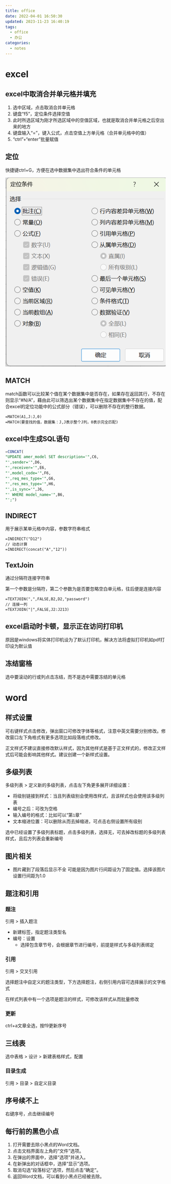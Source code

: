 ```yaml
---
title: office
date: 2022-04-01 16:50:30
updated: 2023-11-23 16:40:19
tags:
  - office
  - 办公
categories:
  - notes
---
```


# excel

## excel中取消合并单元格并填充

1. 选中区域，点击取消合并单元格
2. 键盘“f5”，定位条件选择空值
3. 此时所选区域为刚才所选区域中的空值区域，也就是取消合并单元格之后空出来的地方
4. 键盘输入“=”，键入公式，点击空值上方单元格（合并单元格中的值）
5. “ctrl”+“enter”批量赋值

## 定位

快捷键ctrl+G，方便在选中数据集中选出符合条件的单元格

![image-20230816143536593](office/image-20230816143536593.png)

## MATCH

match函数可以比较某个值在某个数据集中是否存在，如果存在返回其行，不存在则显示“#N/A”，藉由此可以筛选出某个数据集中在指定数据集中不存在的值，配合excel的定位功能中的公式部分（错误），可以删除不存在的整行数据。

```
=MATCH(A1,J:J,0)
=MATCH(要查找的值，数据集：J,J表示整个J列，0表示完全匹配)
```

## excel中生成SQL语句

```sql
=CONCAT(
"UPDATE amer_model SET description='",C6,
"',sender='",D6,
"',receiver='",E6,
"',model_code='",F6,
"',req_mes_type='",G6,
"',res_mes_type='",H6,
"',is_sync='",J6,
"' WHERE model_name='",B6,
"';")
```

## INDIRECT

用于展示某单元格中内容，参数字符串格式

```
=INDIRECT("D12")
// 动态计算
=INDIRECT(concat("A","12"))
```

## TextJoin

通过分隔符连接字符串

第一个参数是分隔符，第二个参数为是否要忽略空白单元格，往后便是连接内容

```
=TEXTJOIN(",",FALSE,B2,D2,"password")
// 连接一列
=TEXTJOIN("|",FALSE,J2:J213)
```

## excel启动时卡顿，显示正在访问打印机

原因是windows将实体打印机设为了默认打印机，解决方法将虚拟打印机如pdf打印设为默认值

## 冻结窗格

选中要滚动的行或列点击冻结，而不是选中需要冻结的单元格

# word

## 样式设置

可右键样式点击修改，弹出窗口可修改字体等格式，注意中英文需要分别修改。修改窗口左下角格式有更多选项比如段落格式修改。

正文样式不建议直接修改默认样式，因为其他样式是基于正文样式的，修改正文样式后可能会影响其他样式。建议创建一个新样式设置。

## 多级列表

多级列表 > 定义新的多级列表，点击左下角更多展开详细设置：

- 将级别链接到样式：当且列表级别会使用改样式，且该样式也会使用该多级列表
- 编号之后：可改为空格
- 输入编号的格式：比如可以“第`1`章”
- 文本缩进位置：可以删除从而去掉缩进，可点击右侧设置所有级别

选中已经设置了多级列表标题，点击多级列表，选择无，可去掉改标题的多级列表样式，且后方列表会重新编号

## 图片相关

- 图片藏到了段落后显示不全
    可能是因为图片行间距设为了固定值。选择该图片设置行间距为1.0

## 题注和引用

### 题注

引用 > 插入题注

- 新建标签，指定题注类型名
- 编号：设置
    - 选择包含章节号，会根据章节进行编号，前提是样式与多级列表绑定

### 引用

引用 > 交叉引用

选择题注中自定义的题注类型，下方选择题注，右侧引用内容可选择展示的文字格式

在样式列表中有一个选项是题注的样式，可修改该样式从而批量修改

### 更新

ctrl+a文章全选，按f9更新序号

## 三线表

选中表格 > 设计 > 新建表格样式，配置

### 目录生成

引用 > 目录 > 自定义目录

## 序号续不上

右键序号，点击继续编号

## 每行前的黑色小点

1. 打开需要去除小黑点的Word文档。
2. 点击文档界面左上角的“文件”选项。
3. 在弹出的界面中，选择“选项”并进入。
4. 在新弹出的对话框中，选择“显示”选项。
5. 取消勾选“段落标记”选项，然后点击“确定”。
6. 返回Word文档，可以看到小黑点已经被去除。